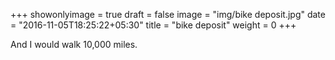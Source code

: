 +++
showonlyimage = true
draft = false
image = "img/bike deposit.jpg"
date = "2016-11-05T18:25:22+05:30"
title = "bike deposit"
weight = 0
+++

And I would walk 10,000 miles.

